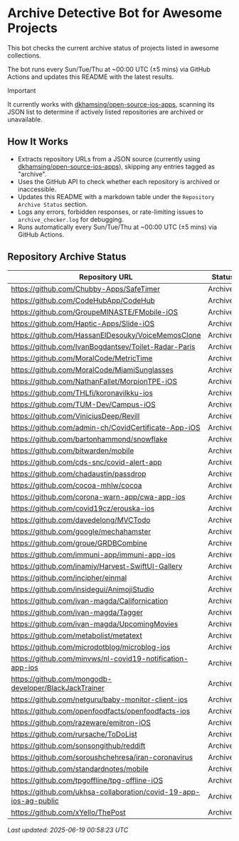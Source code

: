 # Archive Detective Bot for Awesome Projects

This bot checks the current archive status of projects listed in awesome collections.

The bot runs every Sun/Tue/Thu at ~00:00 UTC (±5 mins) via GitHub Actions and updates this README with the latest results.

> [!IMPORTANT] 
> It currently works with [dkhamsing/open-source-ios-apps](https://github.com/dkhamsing/open-source-ios-apps), scanning its JSON list to determine if actively listed repositories are archived or unavailable.


## How It Works

- Extracts repository URLs from a JSON source (currently using [dkhamsing/open-source-ios-apps](https://github.com/dkhamsing/open-source-ios-apps)), skipping any entries tagged as "archive".
- Uses the GitHub API to check whether each repository is archived or inaccessible.
- Updates this README with a markdown table under the `Repository Archive Status` section.
- Logs any errors, forbidden responses, or rate-limiting issues to `archive_checker.log` for debugging.
- Runs automatically every Sun/Tue/Thu at ~00:00 UTC (±5 mins) via GitHub Actions.


## Repository Archive Status

| Repository URL | Status |
|---------------|--------|
| https://github.com/Chubby-Apps/SafeTimer | Archived |
| https://github.com/CodeHubApp/CodeHub | Archived |
| https://github.com/GroupeMINASTE/FMobile-iOS | Archived |
| https://github.com/Haptic-Apps/Slide-iOS | Archived |
| https://github.com/HassanElDesouky/VoiceMemosClone | Archived |
| https://github.com/IvanBogdantsev/Toilet-Radar-Paris | Archived |
| https://github.com/MoralCode/MetricTime | Archived |
| https://github.com/MoralCode/MiamiSunglasses | Archived |
| https://github.com/NathanFallet/MorpionTPE-iOS | Archived |
| https://github.com/THLfi/koronavilkku-ios | Archived |
| https://github.com/TUM-Dev/Campus-iOS | Archived |
| https://github.com/ViniciusDeep/Revill | Archived |
| https://github.com/admin-ch/CovidCertificate-App-iOS | Archived |
| https://github.com/bartonhammond/snowflake | Archived |
| https://github.com/bitwarden/mobile | Archived |
| https://github.com/cds-snc/covid-alert-app | Archived |
| https://github.com/chadaustin/passdrop | Archived |
| https://github.com/cocoa-mhlw/cocoa | Archived |
| https://github.com/corona-warn-app/cwa-app-ios | Archived |
| https://github.com/covid19cz/erouska-ios | Archived |
| https://github.com/davedelong/MVCTodo | Archived |
| https://github.com/google/mechahamster | Archived |
| https://github.com/groue/GRDBCombine | Archived |
| https://github.com/immuni-app/immuni-app-ios | Archived |
| https://github.com/inamiy/Harvest-SwiftUI-Gallery | Archived |
| https://github.com/incipher/einmal | Archived |
| https://github.com/insidegui/AnimojiStudio | Archived |
| https://github.com/ivan-magda/Californication | Archived |
| https://github.com/ivan-magda/Tagger | Archived |
| https://github.com/ivan-magda/UpcomingMovies | Archived |
| https://github.com/metabolist/metatext | Archived |
| https://github.com/microdotblog/microblog-ios | Archived |
| https://github.com/minvws/nl-covid19-notification-app-ios | Archived |
| https://github.com/mongodb-developer/BlackJackTrainer | Archived |
| https://github.com/netguru/baby-monitor-client-ios | Archived |
| https://github.com/openfoodfacts/openfoodfacts-ios | Archived |
| https://github.com/razeware/emitron-iOS | Archived |
| https://github.com/rursache/ToDoList | Archived |
| https://github.com/sonsongithub/reddift | Archived |
| https://github.com/soroushchehresa/iran-coronavirus | Archived |
| https://github.com/standardnotes/mobile | Archived |
| https://github.com/tpgoffline/tpg-offline-iOS | Archived |
| https://github.com/ukhsa-collaboration/covid-19-app-ios-ag-public | Archived |
| https://github.com/xYello/ThePost | Archived |

*Last updated: 2025-06-19 00:58:23 UTC*